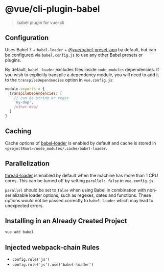 # @vue/cli-plugin-babel

> babel plugin for vue-cli

## Configuration

Uses Babel 7 +
`babel-loader` + [@vue/babel-preset-app](https://github.com/vuejs/vue-cli/tree/dev/packages/%40vue/babel-preset-app) by
default, but can be configured via `babel.config.js` to use any other Babel presets or plugins.

By default, `babel-loader` excludes files inside `node_modules` dependencies. If you wish to explicitly transpile a
dependency module, you will need to add it to the `transpileDependencies` option in `vue.config.js`:

``` js
module.exports = {
  transpileDependencies: [
    // can be string or regex
    'my-dep',
    /other-dep/
  ]
}
```

## Caching

Cache options of [babel-loader](https://github.com/babel/babel-loader#options) is enabled by default and cache is stored
in `<projectRoot>/node_modules/.cache/babel-loader`.

## Parallelization

[thread-loader](https://github.com/webpack-contrib/thread-loader) is enabled by default when the machine has more than 1
CPU cores. This can be turned off by setting `parallel: false` in `vue.config.js`.

`parallel` should be set to `false` when using Babel in combination with non-serializable loader options, such as
regexes, dates and functions. These options would not be passed correctly to `babel-loader` which may lead to unexpected
errors.

## Installing in an Already Created Project

```bash
vue add babel
```

## Injected webpack-chain Rules

- `config.rule('js')`
- `config.rule('js').use('babel-loader')`
